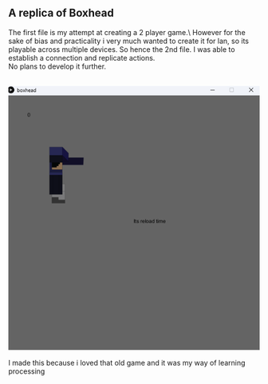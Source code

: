 ## A replica of Boxhead
 
The first file is my attempt at creating a 2 player game.\ 
However for the sake of bias and practicality i very much wanted to create it for lan, so its playable across multiple devices.
So hence the 2nd file. I was able to establish a connection and replicate actions.\
No plans to develop it further.
<br></br>

![picture 1](./picture.png)

I made this because i loved that old game and it was my way of learning processing



